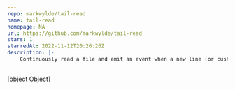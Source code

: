 ```yaml
---
repo: markwylde/tail-read
name: tail-read
homepage: NA
url: https://github.com/markwylde/tail-read
stars: 1
starredAt: 2022-11-12T20:26:26Z
description: |-
    Continuously read a file and emit an event when a new line (or custom delimiter) is found
---
```


[object Object]

